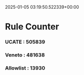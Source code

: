 2025-01-05 03:19:50.522339+00:00
# Rule Counter 
 ### UCATE : 505839

 ### Veneto : 481638

 ### Allowlist : 13930